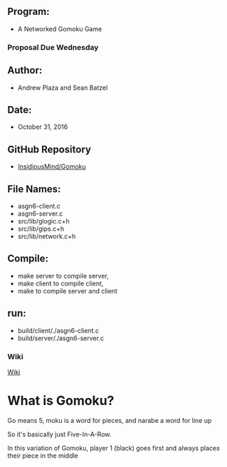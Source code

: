 ## Program: 
 - A Networked Gomoku Game

### Proposal Due Wednesday

## Author:
  - Andrew Plaza and Sean Batzel

## Date:
 - October 31, 2016

## GitHub Repository
 - [InsidiousMind/Gomoku](https://github.com/InsidiousMind/Gomoku)

## File Names:
 - asgn6-client.c
 - asgn6-server.c
 - src/lib/glogic.c+h
 - src/lib/gips.c+h
 - src/lib/network.c+h

## Compile:
 - make server to compile server,
 - make client to compile client,
 - make to compile server and client

## run:
 - build/client/./asgn6-client.c
 - build/server/./asgn6-server.c


### Wiki
[Wiki](https://github.com/InsidiousMind/Gomoku/wiki)

# What is Gomoku?

Go means 5, moku is a word for pieces, and narabe a word for line up

So it's basically just Five-In-A-Row.

In this variation of Gomoku, player 1 (black) goes first and always places their piece in the middle
